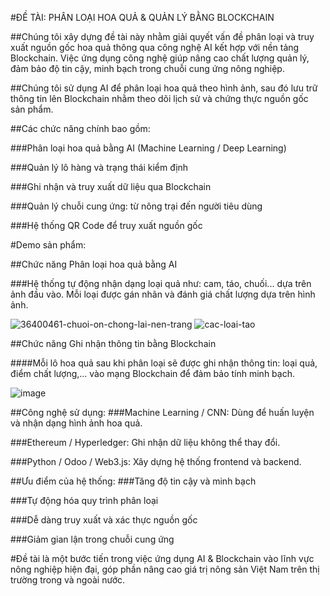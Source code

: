 #ĐỀ TÀI: PHÂN LOẠI HOA QUẢ & QUẢN LÝ BẰNG BLOCKCHAIN


##Chúng tôi xây dựng đề tài này nhằm giải quyết vấn đề phân loại và truy xuất nguồn gốc hoa quả thông qua công nghệ AI kết hợp với nền tảng Blockchain. Việc ứng dụng công nghệ giúp nâng cao chất lượng quản lý, đảm bảo độ tin cậy, minh bạch trong chuỗi cung ứng nông nghiệp.

##Chúng tôi sử dụng AI để phân loại hoa quả theo hình ảnh, sau đó lưu trữ thông tin lên Blockchain nhằm theo dõi lịch sử và chứng thực nguồn gốc sản phẩm.

##Các chức năng chính bao gồm:

###Phân loại hoa quả bằng AI (Machine Learning / Deep Learning)

###Quản lý lô hàng và trạng thái kiểm định

###Ghi nhận và truy xuất dữ liệu qua Blockchain

###Quản lý chuỗi cung ứng: từ nông trại đến người tiêu dùng

###Hệ thống QR Code để truy xuất nguồn gốc

#Demo sản phẩm:



##Chức năng Phân loại hoa quả bằng AI

###Hệ thống tự động nhận dạng loại quả như: cam, táo, chuối... dựa trên ảnh đầu vào. Mỗi loại được gán nhãn và đánh giá chất lượng dựa trên hình ảnh.

![36400461-chuoi-on-chong-lai-nen-trang](https://github.com/user-attachments/assets/9669de90-c8d1-4370-bad7-421f63f79ee6)
![cac-loai-tao](https://github.com/user-attachments/assets/b5891e2f-0d2c-4ccd-8b3c-b8895f945861)



##Chức năng Ghi nhận thông tin bằng Blockchain

####Mỗi lô hoa quả sau khi phân loại sẽ được ghi nhận thông tin: loại quả, điểm chất lượng,... vào mạng Blockchain để đảm bảo tính minh bạch.

![image](https://github.com/user-attachments/assets/817c3088-3979-4729-a5ab-33095067239c)


##Công nghệ sử dụng:
###Machine Learning / CNN: Dùng để huấn luyện và nhận dạng hình ảnh hoa quả.

###Ethereum / Hyperledger: Ghi nhận dữ liệu không thể thay đổi.

###Python / Odoo / Web3.js: Xây dựng hệ thống frontend và backend.

##Ưu điểm của hệ thống:
###Tăng độ tin cậy và minh bạch

###Tự động hóa quy trình phân loại

###Dễ dàng truy xuất và xác thực nguồn gốc

###Giảm gian lận trong chuỗi cung ứng

#Đề tài là một bước tiến trong việc ứng dụng AI & Blockchain vào lĩnh vực nông nghiệp hiện đại, góp phần nâng cao giá trị nông sản Việt Nam trên thị trường trong và ngoài nước.










